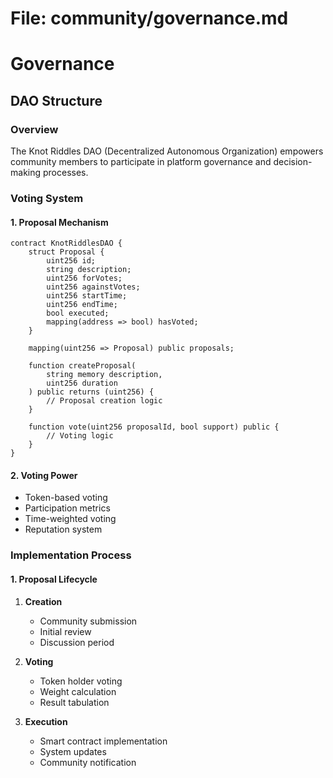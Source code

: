 # File: community/governance.md
# Governance

## DAO Structure

### Overview
The Knot Riddles DAO (Decentralized Autonomous Organization) empowers community members to participate in platform governance and decision-making processes.

### Voting System

#### 1. Proposal Mechanism
```solidity
contract KnotRiddlesDAO {
    struct Proposal {
        uint256 id;
        string description;
        uint256 forVotes;
        uint256 againstVotes;
        uint256 startTime;
        uint256 endTime;
        bool executed;
        mapping(address => bool) hasVoted;
    }
    
    mapping(uint256 => Proposal) public proposals;
    
    function createProposal(
        string memory description,
        uint256 duration
    ) public returns (uint256) {
        // Proposal creation logic
    }
    
    function vote(uint256 proposalId, bool support) public {
        // Voting logic
    }
}
```

#### 2. Voting Power
- Token-based voting
- Participation metrics
- Time-weighted voting
- Reputation system

### Implementation Process

#### 1. Proposal Lifecycle
1. **Creation**
   - Community submission
   - Initial review
   - Discussion period

2. **Voting**
   - Token holder voting
   - Weight calculation
   - Result tabulation

3. **Execution**
   - Smart contract implementation
   - System updates
   - Community notification


